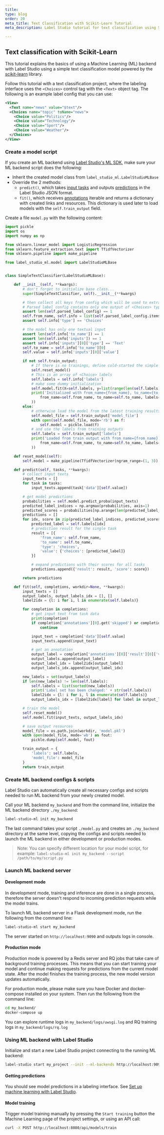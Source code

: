 ```yaml
---
title:
type: blog
order: 20
meta_title: Text Classification with Scikit-Learn Tutorial
meta_description: Label Studio tutorial for text classification using Scikit-Learn and Label Studio.

---
```


## Text classification with Scikit-Learn

This tutorial explains the basics of using a Machine Learning (ML) backend with Label Studio using a simple text classification model powered by the [scikit-learn](https://scikit-learn.org/stable/) library.

Follow this tutorial with a text classification project, where the labeling interface uses the `<Choices>` control tag with the `<Text>` object tag. The following is an example label config that you can use:

```xml
<View>
  <Text name="news" value="$text"/>
  <Choices name="topic" toName="news">
    <Choice value="Politics"/>
    <Choice value="Technology"/>
    <Choice value="Sport"/>
    <Choice value="Weather"/>
  </Choices>
</View>
```

### Create a model script


If you create an ML backend using [Label Studio's ML SDK](/guide/ml_create.html), make sure your ML backend script does the following:

- Inherit the created model class from `label_studio_ml.LabelStudioMLBase`
- Override the 2 methods:
    - `predict()`, which takes [input tasks](/guide/tasks.html#Basic-Label-Studio-JSON-format) and outputs [predictions](/guide/predictions.html) in the Label Studio JSON format.
    - `fit()`, which receives [annotations](/guide/export.html#Label-Studio-JSON-format-of-annotated-tasks) iterable and returns a dictionary with created links and resources. This dictionary is used later to load models with the `self.train_output` field.


Create a file `model.py` with the following content:

```python
import pickle
import os
import numpy as np

from sklearn.linear_model import LogisticRegression
from sklearn.feature_extraction.text import TfidfVectorizer
from sklearn.pipeline import make_pipeline

from label_studio_ml.model import LabelStudioMLBase


class SimpleTextClassifier(LabelStudioMLBase):

    def __init__(self, **kwargs):
        # don't forget to initialize base class...
        super(SimpleTextClassifier, self).__init__(**kwargs)

        # then collect all keys from config which will be used to extract data from task and to form prediction
        # Parsed label config contains only one output of <Choices> type
        assert len(self.parsed_label_config) == 1
        self.from_name, self.info = list(self.parsed_label_config.items())[0]
        assert self.info['type'] == 'Choices'

        # the model has only one textual input
        assert len(self.info['to_name']) == 1
        assert len(self.info['inputs']) == 1
        assert self.info['inputs'][0]['type'] == 'Text'
        self.to_name = self.info['to_name'][0]
        self.value = self.info['inputs'][0]['value']

        if not self.train_output:
            # If there is no trainings, define cold-started the simple TF-IDF text classifier
            self.reset_model()
            # This is an array of <Choice> labels
            self.labels = self.info['labels']
            # make some dummy initialization
            self.model.fit(X=self.labels, y=list(range(len(self.labels))))
            print('Initialized with from_name={from_name}, to_name={to_name}, labels={labels}'.format(
                from_name=self.from_name, to_name=self.to_name, labels=str(self.labels)
            ))
        else:
            # otherwise load the model from the latest training results
            self.model_file = self.train_output['model_file']
            with open(self.model_file, mode='rb') as f:
                self.model = pickle.load(f)
            # and use the labels from training outputs
            self.labels = self.train_output['labels']
            print('Loaded from train output with from_name={from_name}, to_name={to_name}, labels={labels}'.format(
                from_name=self.from_name, to_name=self.to_name, labels=str(self.labels)
            ))

    def reset_model(self):
        self.model = make_pipeline(TfidfVectorizer(ngram_range=(1, 3)), LogisticRegression(C=10, verbose=True))

    def predict(self, tasks, **kwargs):
        # collect input texts
        input_texts = []
        for task in tasks:
            input_texts.append(task['data'][self.value])

        # get model predictions
        probabilities = self.model.predict_proba(input_texts)
        predicted_label_indices = np.argmax(probabilities, axis=1)
        predicted_scores = probabilities[np.arange(len(predicted_label_indices)), predicted_label_indices]
        predictions = []
        for idx, score in zip(predicted_label_indices, predicted_scores):
            predicted_label = self.labels[idx]
            # prediction result for the single task
            result = [{
                'from_name': self.from_name,
                'to_name': self.to_name,
                'type': 'choices',
                'value': {'choices': [predicted_label]}
            }]

            # expand predictions with their scores for all tasks
            predictions.append({'result': result, 'score': score})

        return predictions

    def fit(self, completions, workdir=None, **kwargs):
        input_texts = []
        output_labels, output_labels_idx = [], []
        label2idx = {l: i for i, l in enumerate(self.labels)}

        for completion in completions:
            # get input text from task data
            print(completion)
            if completion['annotations'][0].get('skipped') or completion['annotations'][0].get('was_cancelled'):
                continue

            input_text = completion['data'][self.value]
            input_texts.append(input_text)

            # get an annotation
            output_label = completion['annotations'][0]['result'][0]['value']['choices'][0]
            output_labels.append(output_label)
            output_label_idx = label2idx[output_label]
            output_labels_idx.append(output_label_idx)

        new_labels = set(output_labels)
        if len(new_labels) != len(self.labels):
            self.labels = list(sorted(new_labels))
            print('Label set has been changed:' + str(self.labels))
            label2idx = {l: i for i, l in enumerate(self.labels)}
            output_labels_idx = [label2idx[label] for label in output_labels]

        # train the model
        self.reset_model()
        self.model.fit(input_texts, output_labels_idx)

        # save output resources
        model_file = os.path.join(workdir, 'model.pkl')
        with open(model_file, mode='wb') as fout:
            pickle.dump(self.model, fout)

        train_output = {
            'labels': self.labels,
            'model_file': model_file
        }
        return train_output
```

### Create ML backend configs & scripts

Label Studio can automatically create all necessary configs and scripts needed to run ML backend from your newly created model.

Call your ML backend `my_backend` and from the command line, initialize the ML backend directory `./my_backend`:

```bash
label-studio-ml init my_backend
```

The last command takes your script `./model.py` and creates an `./my_backend` directory at the same level, copying the configs and scripts needed to launch the ML backend in either development or production modes.

> Note: You can specify different location for your model script, for example: `label-studio-ml init my_backend --script /path/to/my/script.py`

### Launch ML backend server

#### Development mode

In development mode, training and inference are done in a single process, therefore the server doesn't respond to incoming prediction requests while the model trains.

To launch ML backend server in a Flask development mode, run the following from the command line:

```bash
label-studio-ml start my_backend
```

The server started on `http://localhost:9090` and outputs logs in console.

#### Production mode

Production mode is powered by a Redis server and RQ jobs that take care of background training processes. This means that you can start training your model and continue making requests for predictions from the current model state. 
After the model finishes the training process, the new model version updates automatically.

For production mode, please make sure you have Docker and docker-compose installed on your system. Then run the following from the command line:

```bash
cd my_backend/
docker-compose up
```

You can explore runtime logs in `my_backend/logs/uwsgi.log` and RQ training logs in `my_backend/logs/rq.log`

### Using ML backend with Label Studio

Initialize and start a new Label Studio project connecting to the running ML backend:

```bash
label-studio start my_project --init --ml-backends http://localhost:9090
```

#### Getting predictions

You should see model predictions in a labeling interface. See [Set up machine learning with Label Studio](/guide/ml.html).

#### Model training

Trigger model training manually by pressing the `Start training` button the Machine Learning page of the project settings, or using an API call:

```bash
curl -X POST http://localhost:8080/api/models/train
```
